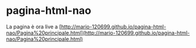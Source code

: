 # pagina-html-nao
La pagina è ora live a
[http://mario-120699.github.io/pagina-html-nao/Pagina%20principale.html](http://mario-120699.github.io/pagina-html-nao/Pagina%20principale.html)
